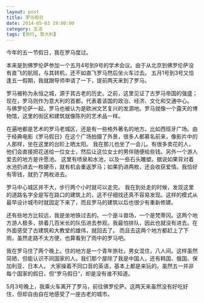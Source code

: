```yaml
---
layout: post
title: 罗马假日
date: 2014-05-03 19:00:00
category: 生活
tags: [旅行, 意大利]
---
```


今年的五一节假日，我在罗马度过。

<!--more-->

本来是到佛罗伦萨参加一个五月4号到9号的学术会议。由于从北京到佛罗伦萨没有直飞的航班，与其转机，还不如直飞罗马然后坐火车过去。
五月1号到3号又恰逢五一假期，我就跟导师申请了一下，提前两天来到了罗马。

罗马被称为永恒之城，源于其古老的历史。之前，这里见证了古罗马帝国的强盛；现在，罗马则作为意大利的首都，代表着该国的政治、经济、文化和交通中心。
与佛罗伦萨一起，罗马也被认为是欧洲文艺复兴的发源地。罗马就像一个露天的博物馆，这里的街区和建筑就像陈列的艺术品一样。

在遍地都是艺术的罗马老城区，还是有一些格外著名的地方。比如西班牙广场。由于经典电影《罗马假日》在这个广场拍摄了外景，很多人都慕名前来，像影片中的人那样，坐在这里的台阶上晒太阳。
我在那儿也坐了一会儿。有很多卖花的人，他们会直接把花送给一位女士，然后让这位女士的男伴随便给些钱。另外一个游人爱去的地方是许愿池。
这里有喷泉和水池，以及一些石头雕塑。据说如果背对着水池扔进去一枚硬币，就有机会重返罗马；如果扔进两枚，还会收获爱情。我恰好有零钱，就扔了两枚进去。

罗马中心城区并不大，步行两个小时就可以走完。
我在到处走的时候，发现这里的道路名字全是写在路口的建筑上的，这不仔细找还真不容易发现。这样的模式从最早设计城市时就固定下来了，而且罗马的建筑以后也很少有重新修建。

还有些地方比较远，我是坐地铁过去的。一个是斗兽场，一个是梵蒂冈。这两个地方游人极多，排着几百米长的队伍进去参观。我最怕排队，因此也就没有进去。在外面感受了古建筑和大教堂的雄伟，就回去了。
而且去这两个地方都赶上了下雨，虽然走路不太方便，也算看到了雨中的罗马吧。

我在罗马住了两个晚上。住的地方是一个青年旅社，男女混住，八人间。这样虽然简陋，但能认识不同国家的人。我们那个屋除了我是中国人，还有韩国、俄国、保加利亚、日本人。
大家操着不同口音的英语，基本上都是来玩的。虽然五一并非每个国家的假日，但“罗马假日”，却是没有谁不知道。

5月3号晚上，我乘火车离开了罗马，前往佛罗伦萨。这两天来虽然没有好吃好住，但却自由自在地感受了一座古老的城市。